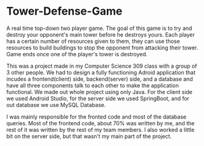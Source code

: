 # Tower-Defense-Game
A real time top-down two player game.  The goal of this game is to try and destroy your opponent's main tower before he destroys yours.  Each player has a certain number of resources given to them, they can use those resources to build buildings to stop the opponent from attacking their tower.  Game ends once one of the player's tower is destroyed.

This was a project made in my Computer Science 309 class with a group of 3 other people.  We had to design a fully functioning Adroid application that incudes a frontend(client) side, backend(server) side, and a database and have all three components talk to each other to make the application functional.  We made out whole project using only Java.  For the client side we used Android Studio, for the server side we used SpringBoot, and for out database we use MySQL Database.

I was mainly responsible for the fronted code and most of the database queries.  Most of the frontend code, about 70% was written by me, and the rest of it was written by the rest of my team members.  I also worked a little bit on the server side, but that wasn't my main part of the project.
